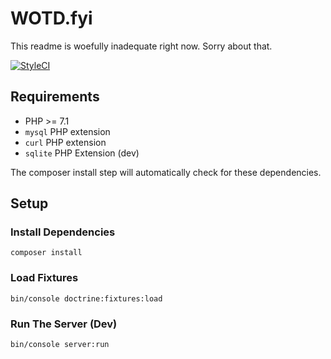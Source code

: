WOTD.fyi
========
This readme is woefully inadequate right now. Sorry about that.

[![StyleCI](https://styleci.io/repos/98942584/shield?branch=master)](https://styleci.io/repos/98942584)

## Requirements

* PHP >= 7.1
* `mysql` PHP extension
* `curl` PHP extension
* `sqlite` PHP Extension (dev)

The composer install step will automatically check for these dependencies.

## Setup

### Install Dependencies

```
composer install
```

### Load Fixtures

```
bin/console doctrine:fixtures:load
```

### Run The Server (Dev)

```
bin/console server:run
```


